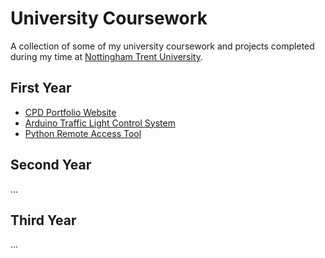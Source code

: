 # **University Coursework**
A collection of some of my university coursework and projects completed during my time at [Nottingham Trent University](https://www.ntu.ac.uk/).

## First Year
- [CPD Portfolio Website](/202122/Term1/CPDPortfolio)
- [Arduino Traffic Light Control System](/202122/Term2/ArduinoTLC/)
- [Python Remote Access Tool](/202122/Term3/RemoteAccessTool)

## Second Year
...

## Third Year
...
